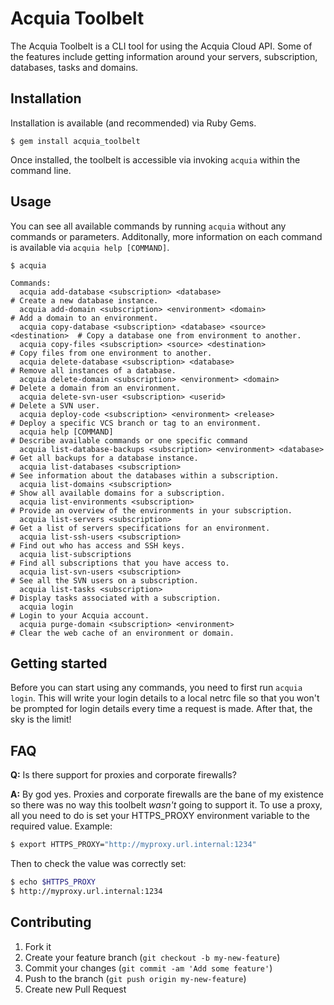 # Acquia Toolbelt

The Acquia Toolbelt is a CLI tool for using the Acquia Cloud API. Some of the
features include getting information around your servers, subscription,
databases, tasks and domains.

## Installation

Installation is available (and recommended) via Ruby Gems.

```
$ gem install acquia_toolbelt
```

Once installed, the toolbelt is accessible via invoking `acquia` within the command line.

## Usage

You can see all available commands by running `acquia` without any commands or parameters. Additonally, more information on each command is available via `acquia help [COMMAND]`.

```
$ acquia

Commands:
  acquia add-database <subscription> <database>                          # Create a new database instance.
  acquia add-domain <subscription> <environment> <domain>                # Add a domain to an environment.
  acquia copy-database <subscription> <database> <source> <destination>  # Copy a database one from environment to another.
  acquia copy-files <subscription> <source> <destination>                # Copy files from one environment to another.
  acquia delete-database <subscription> <database>                       # Remove all instances of a database.
  acquia delete-domain <subscription> <environment> <domain>             # Delete a domain from an environment.
  acquia delete-svn-user <subscription> <userid>                         # Delete a SVN user.
  acquia deploy-code <subscription> <environment> <release>              # Deploy a specific VCS branch or tag to an environment.
  acquia help [COMMAND]                                                  # Describe available commands or one specific command
  acquia list-database-backups <subscription> <environment> <database>   # Get all backups for a database instance.
  acquia list-databases <subscription>                                   # See information about the databases within a subscription.
  acquia list-domains <subscription>                                     # Show all available domains for a subscription.
  acquia list-environments <subscription>                                # Provide an overview of the environments in your subscription.
  acquia list-servers <subscription>                                     # Get a list of servers specifications for an environment.
  acquia list-ssh-users <subscription>                                   # Find out who has access and SSH keys.
  acquia list-subscriptions                                              # Find all subscriptions that you have access to.
  acquia list-svn-users <subscription>                                   # See all the SVN users on a subscription.
  acquia list-tasks <subscription>                                       # Display tasks associated with a subscription.
  acquia login                                                           # Login to your Acquia account.
  acquia purge-domain <subscription> <environment>                       # Clear the web cache of an environment or domain.
```

## Getting started

Before you can start using any commands, you need to first run `acquia login`. This will write your login details to a local netrc file so that you won't be prompted for login details every time a request is made. After that, the sky is the limit!

## FAQ

**Q:** Is there support for proxies and corporate firewalls?

**A:** By god yes. Proxies and corporate firewalls are the bane of my existence so there was no way this toolbelt _wasn't_ going to support it. To use a proxy, all you need to do is set your HTTPS_PROXY environment variable to the required value. Example:

```bash
$ export HTTPS_PROXY="http://myproxy.url.internal:1234"
```

Then to check the value was correctly set:

```bash
$ echo $HTTPS_PROXY
$ http://myproxy.url.internal:1234
```

## Contributing

1. Fork it
2. Create your feature branch (`git checkout -b my-new-feature`)
3. Commit your changes (`git commit -am 'Add some feature'`)
4. Push to the branch (`git push origin my-new-feature`)
5. Create new Pull Request

